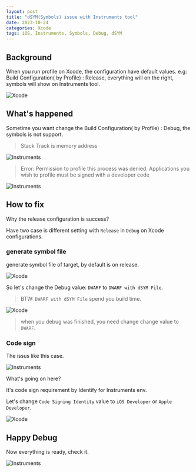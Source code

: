 ```yaml
---
layout: post
title: "dSYM(Symbols) issue with Instruments tool"
date: 2023-10-24
categories: Xcode
tags: iOS, Instruments, Symbols, Debug, dSYM
---
```


## Background

When you run profile on Xcode, the configuration have default values. e.g: Build Configuration( by Profile) : Release, everything will on the right, symbols will show on Instruments tool.

![Xcode](/assets/img/post/2023-10-20-SymbolsWithInstuments/2.jpg)

## What's happened

Sometime you want change the Build Configuration( by Profile) : Debug, the symbols is not support.

> Stack Track is memory address

![Instruments](/assets/img/post/2023-10-20-SymbolsWithInstuments/7.jpg)

> Error: Permission to profile this process was denied. Applications you wish to profile must be signed with a developer code

![Instruments](/assets/img/post/2023-10-20-SymbolsWithInstuments/1.jpg)

## How to fix

Why the release configuration is success?

Have two case is different setting with `Release` in `Debug` on Xcode configurations.

### generate symbol file

generate symbol file of target, by default is on release.

![Xcode](/assets/img/post/2023-10-20-SymbolsWithInstuments/3.jpg)

So let's change the Debug value: `DWARF` to `DWARF with dSYM File`.

> BTW: `DWARF with dSYM File` spend you build time.

![Xcode](/assets/img/post/2023-10-20-SymbolsWithInstuments/4.jpg)

> when you debug was finished, you need change change value to `DWARF`.

### Code sign

The issus like this case.

![Instruments](/assets/img/post/2023-10-20-SymbolsWithInstuments/1.jpg)

What's going on here?

It's code sign requirement by Identify for Instruments env.

Let's change `Code Signing Identity` value to `iOS Developer` or `Apple Developer`.

![Xcode](/assets/img/post/2023-10-20-SymbolsWithInstuments/5.jpg)

## Happy Debug

Now everything is ready, check it.

![Instruments](/assets/img/post/2023-10-20-SymbolsWithInstuments/6.jpg)
